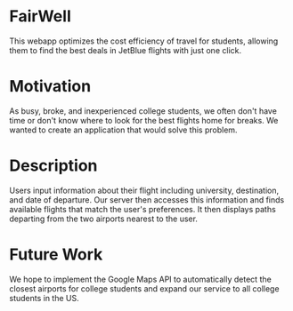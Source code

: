 # FairWell
This webapp optimizes the cost efficiency of travel for students, allowing them to find the best deals in JetBlue flights with just one click.

# Motivation
As busy, broke, and inexperienced college students, we often don't have time or don't know where to look for the best flights home for breaks. We wanted to create an application that would solve this problem.

# Description
Users input information about their flight including university, destination, and date of departure. Our server then accesses this information and finds available flights that match the user's preferences. It then displays paths departing from the two airports nearest to the user.

# Future Work
We hope to implement the Google Maps API to automatically detect the closest airports for college students and expand our service to all college students in the US.

